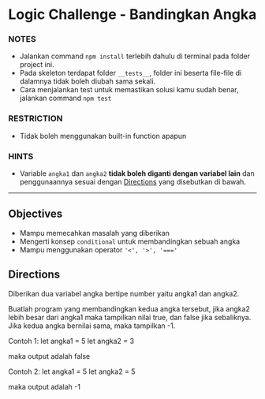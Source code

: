 # Logic Challenge - Bandingkan Angka

### NOTES

- Jalankan command `npm install` terlebih dahulu di terminal pada folder project ini.
- Pada skeleton terdapat folder `__tests__`, folder ini beserta file-file di dalamnya tidak boleh diubah sama sekali.
- Cara menjalankan test untuk memastikan solusi kamu sudah benar, jalankan command `npm test`

### RESTRICTION

- Tidak boleh menggunakan built-in function apapun

### HINTS

- Variable `angka1` dan `angka2` __tidak boleh diganti dengan variabel lain__ dan penggunaannya sesuai dengan [Directions](#directions) yang disebutkan di bawah.

---

## Objectives

- Mampu memecahkan masalah yang diberikan
- Mengerti konsep `conditional` untuk membandingkan sebuah angka
- Mampu menggunakan operator `'<', '>', '==='`


## Directions

Diberikan dua variabel angka bertipe number yaitu angka1 dan angka2.

Buatlah program yang membandingkan kedua angka tersebut, jika angka2 lebih besar dari angka1 maka tampilkan nilai true, dan false jika sebaliknya. Jika kedua angka bernilai sama, maka tampilkan -1.

Contoh 1: let angka1 = 5 let angka2 = 3

maka output adalah false

Contoh 2: let angka1 = 5 let angka2 = 5

maka output adalah -1
